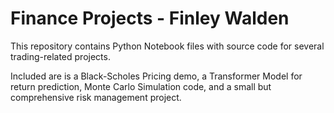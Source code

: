 # Finance Projects - Finley Walden

This repository contains Python Notebook files with source code for several trading-related projects.

Included are is a Black-Scholes Pricing demo, a Transformer Model for return prediction, Monte Carlo Simulation code, and a small but comprehensive risk management project. 
